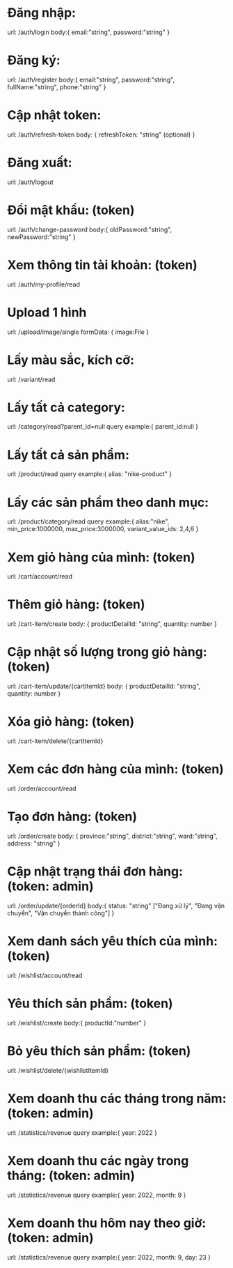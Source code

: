 # Đăng nhập: <POST>

url: /auth/login
body:{
email:"string",
password:"string"
}

# Đăng ký: <POST>

url: /auth/register
body:{
email:"string",
password:"string",
fullName:"string",
phone:"string"
}

# Cập nhật token: <POST>

url: /auth/refresh-token
body: {
refreshToken: "string" (optional)
}

# Đăng xuất: <POST>

url: /auth/logout

# Đổi mật khẩu: <PATCH> (token)

url: /auth/change-password
body:{
oldPassword:"string",
newPassword:"string"
}

# Xem thông tin tài khoản: <GET> (token)

url: /auth/my-profile/read

# Upload 1 hình

url: /upload/image/single
formData: {
image:File
}

# Lấy màu sắc, kích cỡ: <GET>

url: /variant/read

# Lấy tất cả category: <GET>

url: /category/read?parent_id=null
query example:{
parent_id:null
}

# Lấy tất cả sản phẩm: <GET>

url: /product/read
query example:{
alias: "nike-product"
}

# Lấy các sản phẩm theo danh mục: <GET>

url: /product/category/read
query example:{
alias:"nike",
min_price:1000000,
max_price:3000000,
variant_value_ids: 2,4,6
}

# Xem giỏ hàng của mình: <GET> (token)

url: /cart/account/read

# Thêm giỏ hàng: <POST> (token)

url: /cart-item/create
body: {
productDetailId: "string",
quantity: number
}

# Cập nhật số lượng trong giỏ hàng: <PATCH> (token)

url: /cart-item/update/{cartItemId}
body: {
productDetailId: "string",
quantity: number
}

# Xóa giỏ hàng: <DELETE> (token)

url: /cart-item/delete/{cartItemId}

# Xem các đơn hàng của mình: <GET> (token)

url: /order/account/read

# Tạo đơn hàng: <POST> (token)

url: /order/create
body: {
province:"string",
district:"string",
ward:"string",
address: "string"
}

# Cập nhật trạng thái đơn hàng: <PATCH> (token: admin)

url: /order/update/{orderId}
body:{
status: "string" ["Đang xử lý", "Đang vận chuyển", "Vận chuyển thành công"]
}

# Xem danh sách yêu thích của mình: <GET> (token)

url: /wishlist/account/read

# Yêu thích sản phẩm: <POST> (token)

url: /wishlist/create
body:{
productId:"number"
}

# Bỏ yêu thích sản phẩm: <DELETE> (token)

url: /wishlist/delete/{wishlistItemId}

# Xem doanh thu các tháng trong năm: <GET> (token: admin)

url: /statistics/revenue
query example:{
year: 2022
}

# Xem doanh thu các ngày trong tháng: <GET> (token: admin)

url: /statistics/revenue
query example:{
year: 2022,
month: 9
}

# Xem doanh thu hôm nay theo giờ: <GET> (token: admin)

url: /statistics/revenue
query example:{
year: 2022,
month: 9,
day: 23
}
